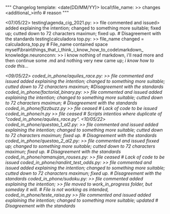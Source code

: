 """
Changelog template:
	<date(DD/MM/YY)>
		local\file_name:
			>> changes
				<additional_>info
                    # reason
"""

<07/05/22>
	testing\agenda_cig_2021.py:
		>> file commented and issued>
            <recent comment> added explaining the intention;
			<variable names> changed to something more suitable;
            <indexing> fixed up;
            <lines lenth> cutted down to 72 characters maximun;
            <import> fixed up.
                # Disagreement with the standards
    testing\calculadora top.py:
        >> file_name changed
            <new file_name> = calculadora_top.py
                # File_name contained space
    myself\brain\things_that_i_think_i_know_how_to_code\markdown_     \
    knowledge.neuronconn:
        >> i know nothing of markdown, i'll read more and then continue
            <Researched> some .md and nothing very new came up;
            <i think> i know how to code this...

<09/05/22>
    coded_in_phone/aquiles_race.py:
        >> file commented and issued
            <recent comment> added explaining the intention;
            <variable names> changed to something more suitable;
            <lines lenth> cutted down to 72 characters maximun;
                #Disagreement with the standards
    coded_in_phone/factorial_binary.py:
        >> file commented and issued
            <recent comment> added explaining the intention;
            <variable names> changed to something more suitable;
            <lines lenth> cutted down to 72 characters maximun;
                # Disagreement with the standards
    coded_in_phone/fizzbuzz.py
        >> file ceased
                # Lack of code to be issued
    coded_in_phone/n.py
        >> file ceased
                # Scripts intentios where duplicate of                \
                "coded_in_phone/aquiles_race.py".
<10/05/22>
    coded_in_phone/questao_1_al2.py:
        >> file commented and issued
            <recent comment> added explaining the intention;
            <variable names> changed to something more suitable;
            <lines lenth> cutted down to 72 characters maximun;
            <import> fixed up.
                # Disagreement with the standards
    coded_in_phone/questao_2_al2.py:
        >> file commented and issued
            <original comment> fixxed up;
            <variable names> changed to something more suitable;
            <lines lenth> cutted down to 72 characters maximun;
            <import> fixed up.
                # Disagreement with the standards
    coded_in_phone/ramanujan_rouses.py:
        >> file ceased
                # Lack of code to be issued
    coded_in_phone/randint_test_odds.py:
        >> file commented and issued
            <recent comment> added explaining the intention;
            <variable names> changed to something more suitable;
            <lines lenth> cutted down to 72 characters maximun;
            <import> fixed up.
                # Disagreement with the standards
    coded_in_phone/sudoku.py:
        >> file commented
            <recent comment> added explaining the intention;
        >> file moved to work_in_progress folder, but someday it will.
                # File is not working as intended, 
    coded_in_phone/teste_raisa.py
        >> file commented and issued
            <recent comment> added explaining the intention;
            <variable names> changed to something more suitable;
            <while verifier> updated
                # Disagreement with the standards
    